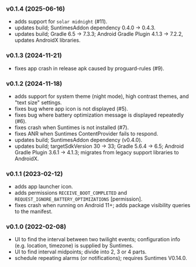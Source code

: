 
### v0.1.4 (2025-06-16)
* adds support for `solar midnight` (#11).
* updates build; SuntimesAddon dependency 0.4.0 -> 0.4.3.
* updates build; Gradle 6.5 -> 7.3.3; Android Gradle Plugin 4.1.3 -> 7.2.2, updates AndroidX libraries.

### v0.1.3 (2024-11-21)
* fixes app crash in release apk caused by proguard-rules (#9).

### v0.1.2 (2024-11-18)
* adds support for system theme (night mode), high contrast themes, and "text size" settings.
* fixes bug where app icon is not displayed (#5).
* fixes bug where battery optimization message is displayed repeatedly (#6).
* fixes crash when Suntimes is not installed (#7).
* fixes ANR when Suntimes ContentProvider fails to respond.
* updates build; SuntimesAddon dependency (v0.4.0).
* updates build; targetSdkVersion 30 -> 33; Gradle 5.6.4 -> 6.5; Android Gradle Plugin 3.6.1 -> 4.1.3; migrates from legacy support libraries to AndroidX.

### v0.1.1 (2023-02-12)
* adds app launcher icon.
* adds permissions `RECEIVE_BOOT_COMPLETED` and `REQUEST_IGNORE_BATTERY_OPTIMIZATIONS` [permission].
* fixes crash when running on Android 11+; adds package visibility queries to the manifest.

### v0.1.0 (2022-02-08)
* UI to find the interval between two twilight events; configuration info (e.g. location, timezone) is supplied by Suntimes.
* UI to find interval midpoints; divide into 2, 3 or 4 parts.
* schedule repeating alarms (or notifications); requires Suntimes V0.14.0.